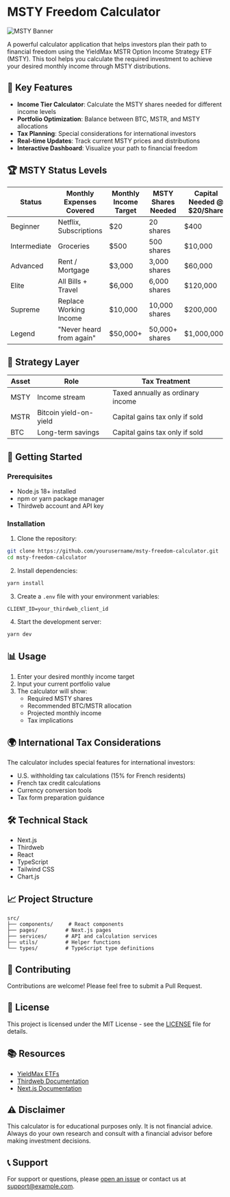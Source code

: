 # MSTY Freedom Calculator

![MSTY Banner](https://github.com/thirdweb-example/next-starter/assets/57885104/20c8ce3b-4e55-4f10-ae03-2fe4743a5ee8)

A powerful calculator application that helps investors plan their path to financial freedom using the YieldMax MSTR Option Income Strategy ETF (MSTY). This tool helps you calculate the required investment to achieve your desired monthly income through MSTY distributions.

## 🌟 Key Features

- **Income Tier Calculator**: Calculate the MSTY shares needed for different income levels
- **Portfolio Optimization**: Balance between BTC, MSTR, and MSTY allocations
- **Tax Planning**: Special considerations for international investors
- **Real-time Updates**: Track current MSTY prices and distributions
- **Interactive Dashboard**: Visualize your path to financial freedom

## 🏆 MSTY Status Levels

| Status | Monthly Expenses Covered | Monthly Income Target | MSTY Shares Needed | Capital Needed @ $20/Share |
|--------|-------------------------|----------------------|-------------------|---------------------------|
| Beginner | Netflix, Subscriptions | $20 | 20 shares | $400 |
| Intermediate | Groceries | $500 | 500 shares | $10,000 |
| Advanced | Rent / Mortgage | $3,000 | 3,000 shares | $60,000 |
| Elite | All Bills + Travel | $6,000 | 6,000 shares | $120,000 |
| Supreme | Replace Working Income | $10,000 | 10,000 shares | $200,000 |
| Legend | "Never heard from again" | $50,000+ | 50,000+ shares | $1,000,000+ |

## 🧠 Strategy Layer

| Asset | Role | Tax Treatment |
|-------|------|---------------|
| MSTY | Income stream | Taxed annually as ordinary income |
| MSTR | Bitcoin yield-on-yield | Capital gains tax only if sold |
| BTC | Long-term savings | Capital gains tax only if sold |

## 🚀 Getting Started

### Prerequisites

- Node.js 18+ installed
- npm or yarn package manager
- Thirdweb account and API key

### Installation

1. Clone the repository:
```bash
git clone https://github.com/yourusername/msty-freedom-calculator.git
cd msty-freedom-calculator
```

2. Install dependencies:
```bash
yarn install
```

3. Create a `.env` file with your environment variables:
```env
CLIENT_ID=your_thirdweb_client_id
```

4. Start the development server:
```bash
yarn dev
```

## 📊 Usage

1. Enter your desired monthly income target
2. Input your current portfolio value
3. The calculator will show:
   - Required MSTY shares
   - Recommended BTC/MSTR allocation
   - Projected monthly income
   - Tax implications

## 🌍 International Tax Considerations

The calculator includes special features for international investors:

- U.S. withholding tax calculations (15% for French residents)
- French tax credit calculations
- Currency conversion tools
- Tax form preparation guidance

## 🛠️ Technical Stack

- Next.js
- Thirdweb
- React
- TypeScript
- Tailwind CSS
- Chart.js

## 📈 Project Structure

```
src/
├── components/     # React components
├── pages/         # Next.js pages
├── services/      # API and calculation services
├── utils/         # Helper functions
└── types/         # TypeScript type definitions
```

## 🤝 Contributing

Contributions are welcome! Please feel free to submit a Pull Request.

## 📝 License

This project is licensed under the MIT License - see the [LICENSE](LICENSE) file for details.

## 📚 Resources

- [YieldMax ETFs](https://yieldmaxetfs.com/)
- [Thirdweb Documentation](https://portal.thirdweb.com/typescript/v5)
- [Next.js Documentation](https://nextjs.org/docs)

## ⚠️ Disclaimer

This calculator is for educational purposes only. It is not financial advice. Always do your own research and consult with a financial advisor before making investment decisions.

## 📞 Support

For support or questions, please [open an issue](https://github.com/yourusername/msty-freedom-calculator/issues) or contact us at support@example.com.
